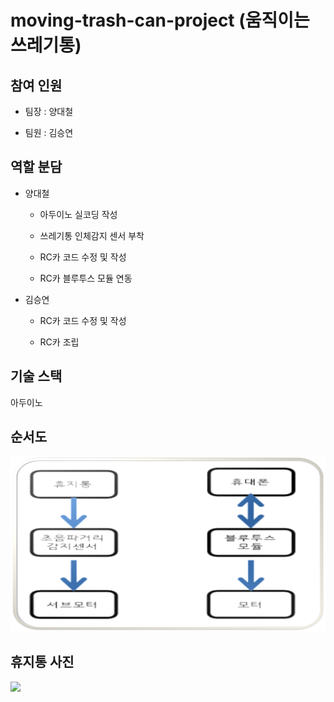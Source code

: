 # moving-trash-can-project (움직이는 쓰레기통)

## 참여 인원

- 팀장 : 양대철

- 팀원 : 김승연

## 역할 분담

- 양대철

  - 아두이노 실코딩 작성

  - 쓰레기통 인체감지 센서 부착

  - RC카 코드 수정 및 작성

  - RC카 블루투스 모듈 연동

- 김승연

  - RC카 코드 수정 및 작성

  - RC카 조립
 


## 기술 스택

아두이노


## 순서도

![](/images/순서도.png)

## 휴지통 사진

![](/images/움직이는쓰레기통.png)

